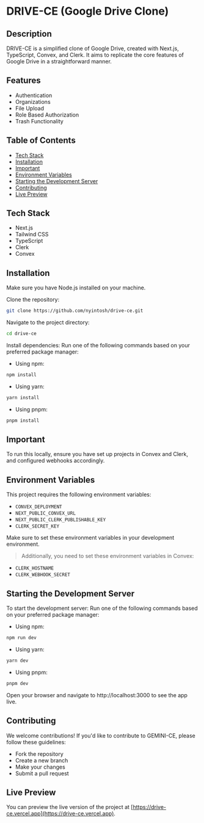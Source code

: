# DRIVE-CE (Google Drive Clone)

## Description

DRIVE-CE is a simplified clone of Google Drive, created with Next.js, TypeScript, Convex, and Clerk. It aims to replicate the core features of Google Drive in a straightforward manner.

## Features

- Authentication
- Organizations
- File Upload
- Role Based Authorization
- Trash Functionality

## Table of Contents

- [Tech Stack](#tech-stack)
- [Installation](#installation)
- [Important](#important)
- [Environment Variables](#environment-variables)
- [Starting the Development Server](#starting-the-development-server)
- [Contributing](#contributing)
- [Live Preview](#live-preview)

## Tech Stack

- Next.js
- Tailwind CSS
- TypeScript
- Clerk
- Convex

## Installation

Make sure you have Node.js installed on your machine.

Clone the repository:

```bash
git clone https://github.com/nyintosh/drive-ce.git
```

Navigate to the project directory:

```bash
cd drive-ce
```

Install dependencies:
Run one of the following commands based on your preferred package manager:

- Using npm:

```bash
npm install
```

- Using yarn:

```bash
yarn install
```

- Using pnpm:

```bash
pnpm install
```

## Important

To run this locally, ensure you have set up projects in Convex and Clerk, and configured webhooks accordingly.

## Environment Variables

This project requires the following environment variables:

- `CONVEX_DEPLOYMENT`
- `NEXT_PUBLIC_CONVEX_URL`
- `NEXT_PUBLIC_CLERK_PUBLISHABLE_KEY`
- `CLERK_SECRET_KEY`

Make sure to set these environment variables in your development environment.

> Additionally, you need to set these environment variables in Convex:

- `CLERK_HOSTNAME`
- `CLERK_WEBHOOK_SECRET`

## Starting the Development Server

To start the development server:
Run one of the following commands based on your preferred package manager:

- Using npm:

```bash
npm run dev
```

- Using yarn:

```bash
yarn dev
```

- Using pnpm:

```bash
pnpm dev
```

Open your browser and navigate to http://localhost:3000 to see the app live.

## Contributing

We welcome contributions! If you'd like to contribute to GEMINI-CE, please follow these guidelines:

- Fork the repository
- Create a new branch
- Make your changes
- Submit a pull request

## Live Preview

You can preview the live version of the project at [https://drive-ce.vercel.app](https://drive-ce.vercel.app).
